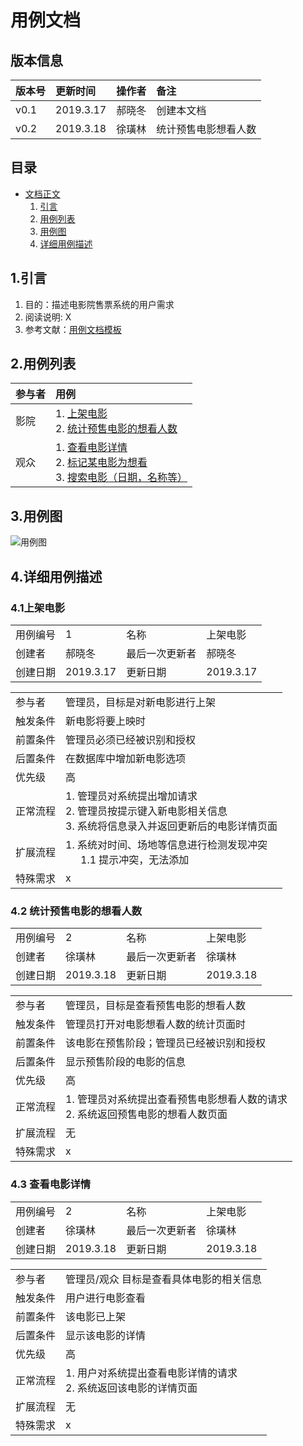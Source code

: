 # 用例文档

## 版本信息

| 版本号 | 更新时间  | 操作者 | 备注                 |
| :----- | :-------- | :----- | :------------------- |
| v0.1   | 2019.3.17 | 郝晓冬 | 创建本文档           |
| v0.2   | 2019.3.18 | 徐璜林 | 统计预售电影想看人数 |

## 目录

- [文档正文](#用例文档)
   1. [引言](#1.引言)
   2. [用例列表](#2.用例列表)
   3. [用例图](#3.用例图)
   4. [详细用例描述](#4.详细用例描述)

## 1.引言

 1. 目的：描述电影院售票系统的用户需求
 2. 阅读说明: X
 3. 参考文献：[用例文档模板](http://219.219.120.72/mod/resource/view.php?id=3317)

## 2.用例列表

| 参与者 | 用例                                                         |
| :----- | :----------------------------------------------------------- |
| 影院   | 1. [上架电影](#4.1上架电影) <br/> 2. [统计预售电影的想看人数](#4.2统计预售电影想看人数) |
| 观众   | 1. [查看电影详情](#4.3查看电影详情) <br/> 2. [标记某电影为想看](#4.4标记想看) <br/> 3. [搜索电影（日期，名称等）](#4.5搜索电影) |

## 3.用例图

![用例图]()

## 4.详细用例描述

### 4.1上架电影

|          |           |                |           |
| :------- | :-------- | :------------- | :-------- |
| 用例编号 | 1         | 名称           | 上架电影  |
| 创建者   | 郝晓冬    | 最后一次更新者 | 郝晓冬    |
| 创建日期 | 2019.3.17 | 更新日期       | 2019.3.17 |

|          |                                                                                                                       |
| :------- | :-------------------------------------------------------------------------------------------------------------------- |
| 参与者   | 管理员，目标是对新电影进行上架                                                                                        |
| 触发条件 | 新电影将要上映时                                                                                                      |
| 前置条件 | 管理员必须已经被识别和授权                                                                                            |
| 后置条件 | 在数据库中增加新电影选项                                                                                              |
| 优先级   | 高                                                                                                                    |
| 正常流程 | 1. 管理员对系统提出增加请求 <br/> 2. 管理员按提示键入新电影相关信息 <br/> 3. 系统将信息录入并返回更新后的电影详情页面 |
| 扩展流程 | 1. 系统对时间、场地等信息进行检测发现冲突 <br/> &ensp;&ensp;&ensp;1.1 提示冲突，无法添加                              |
| 特殊需求 | x                                                                                                                     |
### 4.2 统计预售电影的想看人数

|          |           |                |           |
| -------- | --------- | -------------- | --------- |
| 用例编号 | 2         | 名称           | 上架电影  |
| 创建者   | 徐璜林    | 最后一次更新者 | 徐璜林    |
| 创建日期 | 2019.3.18 | 更新日期       | 2019.3.18 |

|          |                                                              |
| -------- | ------------------------------------------------------------ |
| 参与者   | 管理员，目标是查看预售电影的想看人数                         |
| 触发条件 | 管理员打开对电影想看人数的统计页面时                         |
| 前置条件 | 该电影在预售阶段；管理员已经被识别和授权                     |
| 后置条件 | 显示预售阶段的电影的信息                                     |
| 优先级   | 高                                                           |
| 正常流程 | 1. 管理员对系统提出查看预售电影想看人数的请求 <br/>2. 系统返回预售电影的想看人数页面 |
| 扩展流程 | 无                                                           |
| 特殊需求 | x                                                            |

### 4.3 查看电影详情

|          |           |                |           |
| -------- | --------- | -------------- | --------- |
| 用例编号 | 2         | 名称           | 上架电影  |
| 创建者   | 徐璜林    | 最后一次更新者 | 徐璜林    |
| 创建日期 | 2019.3.18 | 更新日期       | 2019.3.18 |

|          |                                                              |
| -------- | ------------------------------------------------------------ |
| 参与者   | 管理员/观众 目标是查看具体电影的相关信息                     |
| 触发条件 | 用户进行电影查看                                             |
| 前置条件 | 该电影已上架                                                 |
| 后置条件 | 显示该电影的详情                                             |
| 优先级   | 高                                                           |
| 正常流程 | 1. 用户对系统提出查看电影详情的请求 <br/>2. 系统返回该电影的详情页面 |
| 扩展流程 | 无                                                           |
| 特殊需求 | x                                                            |